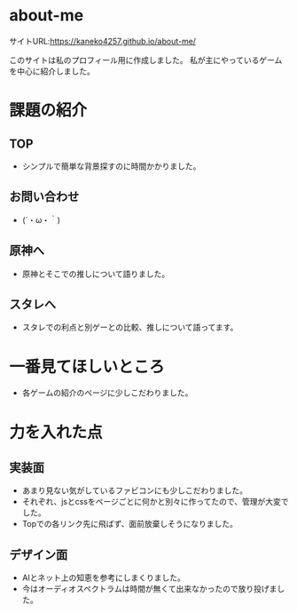 # about-me

サイトURL:https://kaneko4257.github.io/about-me/

このサイトは私のプロフィール用に作成しました。
私が主にやっているゲームを中心に紹介しました。

# 課題の紹介

## TOP
- シンプルで簡単な背景探すのに時間かかりました。

## お問い合わせ
- (´・ω・｀)

## 原神へ
- 原神とそこでの推しについて語りました。

## スタレへ
- スタレでの利点と別ゲーとの比較、推しについて語ってます。



# 一番見てほしいところ
- 各ゲームの紹介のページに少しこだわりました。


# 力を入れた点

## 実装面
- あまり見ない気がしているファビコンにも少しこだわりました。
- それぞれ、jsとcssをページごとに何かと別々に作ってたので、管理が大変でした。
- Topでの各リンク先に飛ばず、面前放棄しそうになりました。


## デザイン面
- AIとネット上の知恵を参考にしまくりました。
- 今はオーディオスペクトラムは時間が無くて出来なかったので放り投げました。


